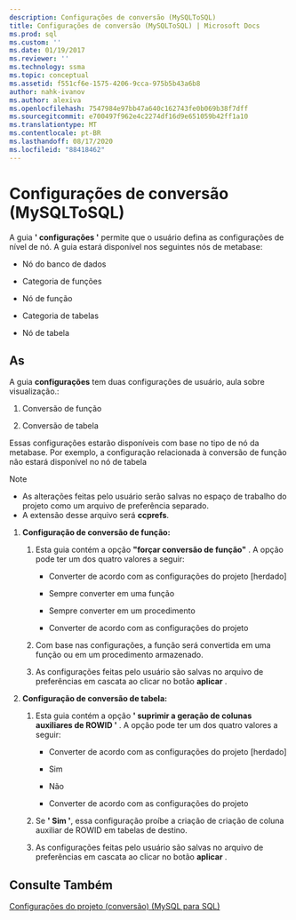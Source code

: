 ```yaml
---
description: Configurações de conversão (MySQLToSQL)
title: Configurações de conversão (MySQLToSQL) | Microsoft Docs
ms.prod: sql
ms.custom: ''
ms.date: 01/19/2017
ms.reviewer: ''
ms.technology: ssma
ms.topic: conceptual
ms.assetid: f551cf6e-1575-4206-9cca-975b5b43a6b8
author: nahk-ivanov
ms.author: alexiva
ms.openlocfilehash: 7547984e97bb47a640c162743fe0b069b38f7dff
ms.sourcegitcommit: e700497f962e4c2274df16d9e651059b42ff1a10
ms.translationtype: MT
ms.contentlocale: pt-BR
ms.lasthandoff: 08/17/2020
ms.locfileid: "88418462"
---
```

# <a name="conversion-settings-mysqltosql"></a>Configurações de conversão (MySQLToSQL)
A guia **' configurações '** permite que o usuário defina as configurações de nível de nó. A guia estará disponível nos seguintes nós de metabase:  
  
-   Nó do banco de dados  
  
-   Categoria de funções  
  
-   Nó de função  
  
-   Categoria de tabelas  
  
-   Nó de tabela  
  
## <a name="specifications"></a>As  
A guia **configurações** tem duas configurações de usuário, aula sobre visualização.:  
  
1.  Conversão de função  
  
2.  Conversão de tabela  
  
Essas configurações estarão disponíveis com base no tipo de nó da metabase. Por exemplo, a configuração relacionada à conversão de função não estará disponível no nó de tabela  
  
> [!NOTE]  
> -   As alterações feitas pelo usuário serão salvas no espaço de trabalho do projeto como um arquivo de preferência separado.  
> -   A extensão desse arquivo será **ccprefs**.  
  
1.  **Configuração de conversão de função:**  
  
    1.  Esta guia contém a opção **"forçar conversão de função"** . A opção pode ter um dos quatro valores a seguir:  
  
        -   Converter de acordo com as configurações do projeto [herdado]  
  
        -   Sempre converter em uma função  
  
        -   Sempre converter em um procedimento  
  
        -   Converter de acordo com as configurações do projeto  
  
    2.  Com base nas configurações, a função será convertida em uma função ou em um procedimento armazenado.  
  
    3.  As configurações feitas pelo usuário são salvas no arquivo de preferências em cascata ao clicar no botão **aplicar** .  
  
2.  **Configuração de conversão de tabela:**  
  
    1.  Esta guia contém a opção **' suprimir a geração de colunas auxiliares de ROWID '** . A opção pode ter um dos quatro valores a seguir:  
  
        -   Converter de acordo com as configurações do projeto [herdado]  
  
        -   Sim  
  
        -   Não  
  
        -   Converter de acordo com as configurações do projeto  
  
    2.  Se **' Sim '**, essa configuração proíbe a criação de criação de coluna auxiliar de ROWID em tabelas de destino.  
  
    3.  As configurações feitas pelo usuário são salvas no arquivo de preferências em cascata ao clicar no botão **aplicar** .  
  
## <a name="see-also"></a>Consulte Também  
[Configurações do projeto (conversão) (MySQL para SQL)](https://msdn.microsoft.com/7ad5fe44-6445-4ba8-a457-5af792631f11)  
  
